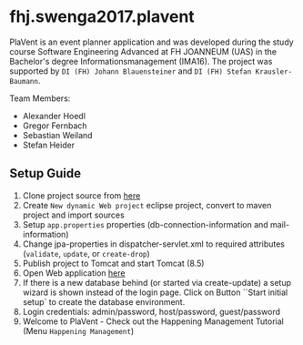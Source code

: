 # fhj.swenga2017.plavent

PlaVent is an event planner application and was developed during the study course Software Engineering Advanced at FH JOANNEUM (UAS)
in the Bachelor's degree Informationsmanagement (IMA16). The project was supported by ``DI (FH) Johann Blauensteiner`` and ``DI (FH) Stefan Krausler-Baumann``.

Team Members:
- Alexander Hoedl
- Gregor Fernbach
- Sebastian Weiland
- Stefan Heider



## Setup Guide
1. Clone project source from [here](https://github.com/sweiland/fhj.swenga2017.plavent)
2. Create ``New dynamic Web project`` eclipse project, convert to maven project and import sources  
3. Setup ``app.properties`` properties (db-connection-information and mail-information)
4. Change jpa-properties in dispatcher-servlet.xml to required attributes (``validate``, ``update``, or ``create-drop``)
5. Publish project to Tomcat and start Tomcat (8.5)
6. Open Web application [here](http://localhost:8080/fhj.swenga2017.plavent/)
7. If there is a new database behind (or started via create-update) a setup wizard is shown instead of the login page. Click on Button ``Start initial setup` to create the database environment.
8. Login credentials: admin/password, host/password, guest/password
9. Welcome to PlaVent - Check out the Happening Management Tutorial (Menu ``Happening Management``)